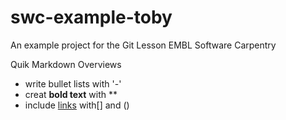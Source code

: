 # swc-example-toby
An example project for the Git Lesson EMBL Software Carpentry

Quik Markdown Overviews

- write bullet lists with '-'
- creat **bold text** with **
- include [links](https://embl.de) with[] and ()
